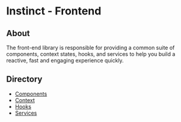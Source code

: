 # Instinct - Frontend

## About
The front-end library is responsible for providing a common suite of components, context states, hooks, and services to help you build a reactive,
fast and engaging experience quickly.

## Directory
* [Components](components)
* [Context](context)
* [Hooks](hooks)
* [Services](service)
